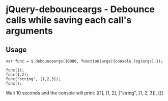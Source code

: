 jQuery-debounceargs - Debounce calls while saving each call's arguments
================================

Usage
---------------------------------------
	var func = $.debounceargs(10000, function(args){console.log(args);});

	func(1);
	func(1,2);
	func("string", [1,2,3]);
	func();

Wait 10 seconds and the console will print:
	[[1], [1, 2], ["string", [1, 2, 3]], []]